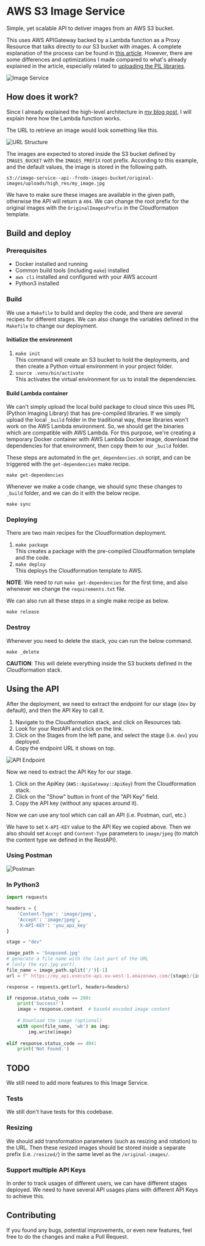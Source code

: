 # AWS S3 Image Service
Simple, yet scalable API to deliver images from an AWS S3 bucket.

This uses AWS APIGateway backed by a Lambda function as a Proxy Resource that talks directly to our S3 bucket with images.
A complete explanation of the process can be found in 
[this article](https://gnomezgrave.com/2021/06/03/image-service-using-aws-api-gateway-with-proxy-resources/).
However, there are some differences and optimizations I made compared to what's already explained in the article, 
especially related to [uploading the PIL libraries](https://gnomezgrave.com/2021/07/03/add-resizing-to-the-image-service-with-pil/).

![Image Service](docs/Image_Service.png)

## How does it work?

Since I already explained the high-level architecture in 
[my blog post](https://gnomezgrave.com/2021/06/03/image-service-using-aws-api-gateway-with-proxy-resources/), 
I will explain here how the Lambda function works.

The URL to retrieve an image would look something like this.

![URL Structure](docs/URL_Path.png)

The images are expected to stored inside the S3 bucket defined by `IMAGES_BUCKET` with the `IMAGES_PREFIX` root prefix.
According to this example, and the default values, the image is stored in the following path.

```
s3://image-service--api--frodo-images-bucket/original-images/uploads/high_res/my_image.jpg
```

We have to make sure these images are available in the given path, otherwise the API will return a `404`.
We can change the root prefix for the original images with the `OriginalImagesPrefix` in the Cloudformation template. 

## Build and deploy

### Prerequisites

* Docker installed and running
* Common build tools (including `make`) installed
* `aws cli` installed and configured with your AWS account
* Python3 installed

### Build

We use a `Makefile` to build and deploy the code, and there are several recipes for different stages. 
We can also change the variables defined in the `Makefile` to change our deployment.  

#### Initialize the environment

1. `make init`  
    This command will create an S3 bucket to hold the deployments, and then create a Python virtual environment in your project folder.
2. `source .venv/bin/activate`  
    This activates the virtual environment for us to install the dependencies.
   
#### Build Lambda container

We can't simply upload the local build package to cloud since this uses PIL (Python Imaging Library) that has pre-compiled libraries.
If we simply upload the local `_build` folder in the traditional way, these libraries won't work on the AWS Lambda environment.
So, we should get the binaries which are compatible with AWS Lambda. For this purpose, we're creating a temporary Docker container
with AWS Lambda Docker image, download the dependencies for that environment, then copy them to our `_build` folder.

These steps are automated in the `get_dependencies.sh` script, and can be triggered with the `get-dependencies` make recipe.

```shell
make get-dependencies
```

Whenever we make a code change, we should sync these changes to `_build` folder, and we can do it with the below recipe.

```shell
make sync
```

### Deploying

There are two main recipes for the Cloudformation deployment.

1. `make package`  
    This creates a package with the pre-compiled Cloudformation template and the code.
2. `make deploy`  
    This deploys the Cloudformation template to AWS.
   
**NOTE**: We need to run `make get-dependencies` for the first time, and also whenever we change the `requirements.txt` file.

We can also run all these steps in a single make recipe as below.

```shell
make release
```

### Destroy

Whenever you need to delete the stack, you can run the below command.

```shell
make _delete
```

**CAUTION**: This will delete everything inside the S3 buckets defined in the Cloudformation stack.

## Using the API

After the deployment, we need to extract the endpoint for our stage (`dev` by default), and then the API Key to call it.

1. Navigate to the Cloudformation stack, and click on Resources tab.
2. Look for your RestAPI and click on the link.
3. Click on the Stages from the left pane, and select the stage (i.e. `dev`) you deployed.
4. Copy the endpoint URL it shows on top.

![API Endpoint](docs/API_Endpoint.png)

Now we need to extract the API Key for our stage.

1. Click on the ApiKey (`AWS::ApiGateway::ApiKey`) from the Cloudformation stack.
2. Click on the "Show" button in front of the "API Key" field.
3. Copy the API key (without any spaces around it).

Now we can use any tool which can call an API (i.e. Postman, curl, etc.)

We have to set `X-API-KEY` value to the API Key we copied above. Then we also should set `Accept` and `Content-Type` parameters 
to `image/jpeg` (to match the content type we defined in the RestAPI).

### Using Postman
![Postman](docs/Postman.png)

### In Python3

```python
import requests

headers = {
    'Content-Type': 'image/jpeg',
    'Accept': 'image/jpeg',
    'X-API-KEY': 'you_api_key'
}

stage = "dev"

image_path = 'Snapseed.jpg'
# generate a file name with the last part of the URL 
# (only the xyz.jpg part).
file_name = image_path.split('/')[-1]
url = f" https://my_api.execute-api.eu-west-1.amazonaws.com/{stage}/{image_path}"

response = requests.get(url, headers=headers)

if response.status_code == 200:
    print('Success!')
    image = response.content  # base64 encoded image content
    
    # Download the image (optional)
    with open(file_name, 'wb') as img:
        img.write(image)
    
elif response.status_code == 404:
    print('Not Found.')
```

## TODO

We still need to add more features to this Image Service.

### Tests

We still don't have tests for this codebase.

### Resizing
We should add transformation parameters (such as resizing and rotation) to the URL. 
Then these resized images should be stored inside a separate prefix (i.e. `/resized/`) in the same level as the `/original-images/`.

### Support multiple API Keys

In order to track usages of different users, we can have different stages deployed. 
We need to have several API usages plans with different API Keys to achieve this.

## Contributing

If you found any bugs, potential improvements, or even new features, feel free to do the changes and make a Pull Request.